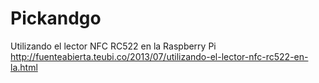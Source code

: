 Pickandgo
=========
Utilizando el lector NFC RC522 en la Raspberry Pi
http://fuenteabierta.teubi.co/2013/07/utilizando-el-lector-nfc-rc522-en-la.html
